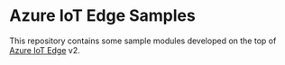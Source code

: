 # Azure IoT Edge Samples

This repository contains some sample modules developed on the top of [Azure IoT Edge](https://azure.microsoft.com/en-us/services/iot-edge/) v2.